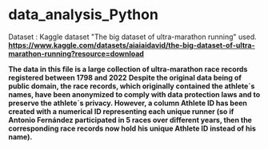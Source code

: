 # data_analysis_Python

Dataset : Kaggle dataset "The big dataset of ultra-marathon running" used. 
**https://www.kaggle.com/datasets/aiaiaidavid/the-big-dataset-of-ultra-marathon-running?resource=download**

**The data in this file is a large collection of ultra-marathon race records registered between 1798 and 2022**
**Despite the original data being of public domain, the race records, which originally contained the athlete´s names, have been anonymized to comply with data protection laws and to preserve the athlete´s privacy. However, a column Athlete ID has been created with a numerical ID representing each unique runner (so if Antonio Fernández participated in 5 races over different years, then the corresponding race records now hold his unique Athlete ID instead of his name).**
